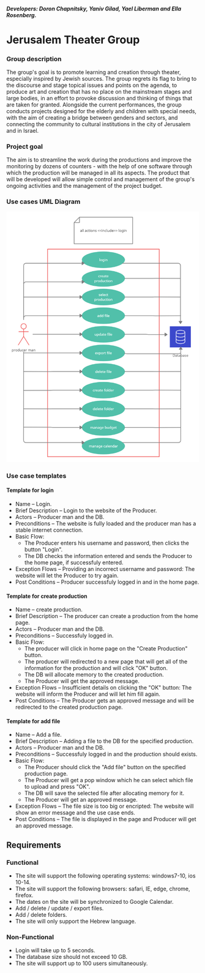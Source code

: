 ##### Developers: Doron Chapnitsky, Yaniv Gilad, Yael Liberman and Ella Rosenberg.

# Jerusalem Theater Group
### Group description
The group's goal is to promote learning and creation through theater, especially inspired by Jewish sources. The group regrets its flag to bring to the discourse and stage topical issues and points on the agenda, to produce art and creation that has no place on the mainstream stages and large bodies, in an effort to provoke discussion and thinking of things that are taken for granted. Alongside the current performances, the group conducts projects designed for the elderly and children with special needs, with the aim of creating a bridge between genders and sectors, and connecting the community to cultural institutions in the city of Jerusalem and in Israel.

### Project goal
The aim is to streamline the work during the productions and improve the monitoring by dozens of counters - with the help of one software through which the production will be managed in all its aspects. The product that will be developed will allow simple control and management of the group's ongoing activities and the management of the project budget.

### Use cases UML Diagram
![use case](https://github.com/Yaniv-Gilad/theater-jerusalem/blob/main/use%20case.png)
### Use case templates
#### Template for login
- Name – Login.
- Brief Description – Login to the website of the Producer.
- Actors – Producer man and the DB.
- Preconditions – The website is fully loaded and the producer man has a stable internet connection.
- Basic Flow:
  - The Producer enters his username and password, then clicks the button "Login".
  - The DB checks the information entered and sends the Producer to the home page, if successfuly entered. 
- Exception Flows – Providing an incorrect username and password: The website will let the Producer to try again.
- Post Conditions – Producer successfuly logged in and in the home page.

#### Template for create production
- Name – create production.
- Brief Description – The producer can create a production from the home page.
- Actors – Producer man and the DB.
- Preconditions – Successfuly logged in.
- Basic Flow:
  - The producer will click in home page on the "Create Production" button.
  - The producer will redirected to a new page that will get all of the information for the production and will click "OK" button.
  - The DB will allocate memory to the created production.
  - The Producer will get the approved message.
- Exception Flows – Insufficient details on clicking the "OK" button: The website will inform the Producer and will let him fill again.
- Post Conditions – The Producer gets an approved message and will be redirected to the created production page.

#### Template for add file
- Name – Add a file.
- Brief Description – Adding a file to the DB for the specified production.
- Actors – Producer man and the DB.
- Preconditions – Successfuly logged in and the production should exists.
- Basic Flow:
  - The Producer should click the "Add file" button on the specified production page.
  - The Producer will get a pop window which he can select which file to upload and press "OK".
  - The DB will save the selected file after allocating memory for it.
  - The Producer will get an approved message.
- Exception Flows – The file size is too big or encripted: The website will show an error message and the use case ends.
- Post Conditions – The file is displayed in the page and Producer will get an approved message.

## Requirements
### Functional

- The site will support the following operating systems: windows7-10, ios 10-14.
- The site will support the following browsers: safari, IE, edge, chrome, firefox.
- The dates on the site will be synchronized to Google Calendar.
- Add / delete / update / export files. 
- Add / delete folders.
- The site will only support the Hebrew language.

### Non-Functional
- Login will take up to 5 seconds.
- The database size should not exceed 10 GB.
- The site will support up to 100 users simultaneously. 